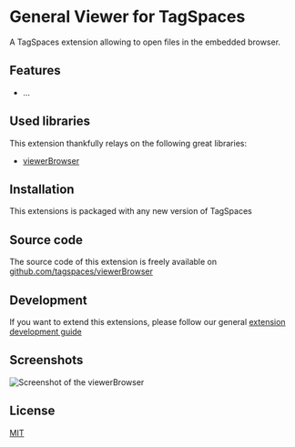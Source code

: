 # General Viewer for TagSpaces

A TagSpaces extension allowing to open files in the embedded browser.

## Features

* ...

## Used libraries
This extension thankfully relays on the following great libraries:

* [viewerBrowser](viewerBrowser)

## Installation

This extensions is packaged with any new version of TagSpaces

## Source code

The source code of this extension is freely available on [github.com/tagspaces/viewerBrowser](https://github.com/tagspaces/viewerBrowser/)

## Development

If you want to extend this extensions, please follow our general [extension development guide](http://tagspaces.org/documentation/extension-development-guide)

## Screenshots

![Screenshot of the viewerBrowser](http://tagspaces.org/extensions/viewerBrowser/viewerBrowser-screenshot.png)

## License

[MIT](https://github.com/tagspaces/viewerBrowser/blob/master/LICENSE.txt)

